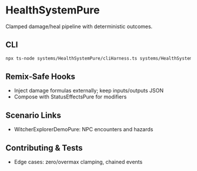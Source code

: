 # HealthSystemPure

Clamped damage/heal pipeline with deterministic outcomes.

## CLI
```bash
npx ts-node systems/HealthSystemPure/cliHarness.ts systems/HealthSystemPure/fixtures/health_events.json
```

## Remix‑Safe Hooks
- Inject damage formulas externally; keep inputs/outputs JSON
- Compose with StatusEffectsPure for modifiers

## Scenario Links
- WitcherExplorerDemoPure: NPC encounters and hazards

## Contributing & Tests
- Edge cases: zero/overmax clamping, chained events